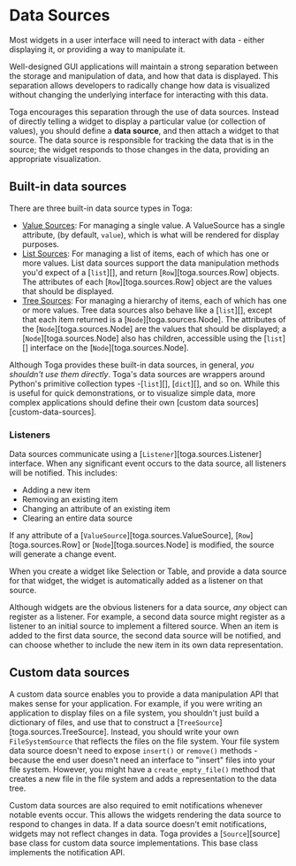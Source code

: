 # Data Sources

Most widgets in a user interface will need to interact with data - either displaying it, or providing a way to manipulate it.

Well-designed GUI applications will maintain a strong separation between the storage and manipulation of data, and how that data is displayed. This separation allows developers to radically change how data is visualized without changing the underlying interface for interacting with this data.

Toga encourages this separation through the use of data sources. Instead of directly telling a widget to display a particular value (or collection of values), you should define a **data source**, and then attach a widget to that source. The data source is responsible for tracking the data that is in the source; the widget responds to those changes in the data, providing an appropriate visualization.

## Built-in data sources

There are three built-in data source types in Toga:

- [Value Sources](/reference/api/resources/sources/value_source): For managing a single value. A ValueSource has a single attribute, (by default, `value`), which is what will be rendered for display purposes.
- [List Sources](/reference/api/resources/sources/list_source): For managing a list of items, each of which has one or more values. List data sources support the data manipulation methods you'd expect of a [`list`][], and return [`Row`][toga.sources.Row] objects. The attributes of each [`Row`][toga.sources.Row] object are the values that should be displayed.
- [Tree Sources](/reference/api/resources/sources/tree_source): For managing a hierarchy of items, each of which has one or more values. Tree data sources also behave like a [`list`][], except that each item returned is a [`Node`][toga.sources.Node]. The attributes of the [`Node`][toga.sources.Node] are the values that should be displayed; a [`Node`][toga.sources.Node] also has children, accessible using the [`list`][] interface on the [`Node`][toga.sources.Node].

Although Toga provides these built-in data sources, in general, *you shouldn't use them directly*. Toga's data sources are wrappers around Python's primitive collection types -[`list`][], [`dict`][], and so on. While this is useful for quick demonstrations, or to visualize simple data, more complex applications should define their own [custom data sources][custom-data-sources].

### Listeners

Data sources communicate using a [`Listener`][toga.sources.Listener] interface. When any significant event occurs to the data source, all listeners will be notified. This includes:

- Adding a new item
- Removing an existing item
- Changing an attribute of an existing item
- Clearing an entire data source

If any attribute of a [`ValueSource`][toga.sources.ValueSource], [`Row`][toga.sources.Row] or [`Node`][toga.sources.Node] is modified, the source will generate a change event.

When you create a widget like Selection or Table, and provide a data source for that widget, the widget is automatically added as a listener on that source.

Although widgets are the obvious listeners for a data source, *any* object can register as a listener. For example, a second data source might register as a listener to an initial source to implement a filtered source. When an item is added to the first data source, the second data source will be notified, and can choose whether to include the new item in its own data representation.

## Custom data sources

A custom data source enables you to provide a data manipulation API that makes sense for your application. For example, if you were writing an application to display files on a file system, you shouldn't just build a dictionary of files, and use that to construct a [`TreeSource`][toga.sources.TreeSource]. Instead, you should write your own `FileSystemSource` that reflects the files on the file system. Your file system data source doesn't need to expose `insert()` or `remove()` methods - because the end user doesn't need an interface to "insert" files into your file system. However, you might have a `create_empty_file()` method that creates a new file in the file system and adds a representation to the data tree.

Custom data sources are also required to emit notifications whenever notable events occur. This allows the widgets rendering the data source to respond to changes in data. If a data source doesn't emit notifications, widgets may not reflect changes in data. Toga provides a [`Source`][source] base class for custom data source implementations. This base class implements the notification API.
